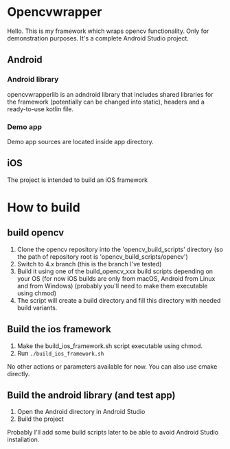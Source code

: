 # Opencvwrapper
Hello. This is my framework which wraps opencv functionality. Only for demonstration purposes.
It's a complete Android Studio project.

## Android
### Android library
opencvwrapperlib is an adndroid library that includes shared libraries for the framework (potentially can be changed into static), headers and a ready-to-use kotlin file.
### Demo app
Demo app sources are located inside app directory.
## iOS
The project is intended to build an iOS framework

# How to build
## build opencv
1. Clone the opencv repository into the 'opencv_build_scripts' directory (so the path of repository root is 'opencv_build_scripts/opencv')
2. Switch to 4.x branch (this is the branch I've tested)
3. Build it using one of the build_opencv_xxx build scripts depending on your OS (for now iOS builds are only from macOS, Android from Linux and from Windows) (probably you'll need to make them executable using chmod)
4. The script will create a build directory and fill this directory with needed build variants.
## Build the ios framework
1. Make the build_ios_framework.sh script executable using chmod.
2. Run `./build_ios_framework.sh`

No other actions or parameters available for now. You can also use cmake directly.
## Build the android library (and test app)
1. Open the Android directory in Android Studio
2. Build the project

Probably I'll add some build scripts later to be able to avoid Android Studio installation.
